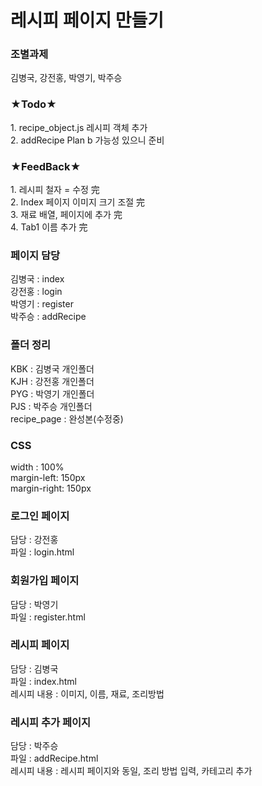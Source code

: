 # 레시피 페이지 만들기

<h3>조별과제</h3>
김병국, 강전홍, 박영기, 박주승

<h3>★Todo★</h3>
1. recipe_object.js 레시피 객체 추가<br>
2. addRecipe Plan b 가능성 있으니 준비

<h3>★FeedBack★</h3>
1. 레시피 철자 = 수정 完<br>
2. Index 페이지 이미지 크기 조절 完<br>
3. 재료 배열, 페이지에 추가 完<br>
4. Tab1 이름 추가 完

<h3>페이지 담당</h3>
김병국 : index<br>
강전홍 : login<br>
박영기 : register<br>
박주승 : addRecipe<br>

<h3>폴더 정리</h3>
KBK : 김병국 개인폴더<br>
KJH : 강전홍 개인폴더<br>
PYG : 박영기 개인폴더<br>
PJS : 박주승 개인폴더<br>
recipe_page : 완성본(수정중)<br>

<h3>CSS</h3>
width : 100%<br>
margin-left: 150px<br>
margin-right: 150px<br>

<h3>로그인 페이지</h3>
담당 : 강전홍<br>
파일 : login.html

<h3>회원가입 페이지</h3>
담당 : 박영기<br>
파일 : register.html

<h3>레시피 페이지</h3>
담당 : 김병국<br>
파일 : index.html<br>
레시피 내용 : 이미지, 이름, 재료, 조리방법

<h3>레시피 추가 페이지</h3>
담당 : 박주승<br>
파일 : addRecipe.html<br>
레시피 내용 : 레시피 페이지와 동일, 조리 방법 입력, 카테고리 추가
